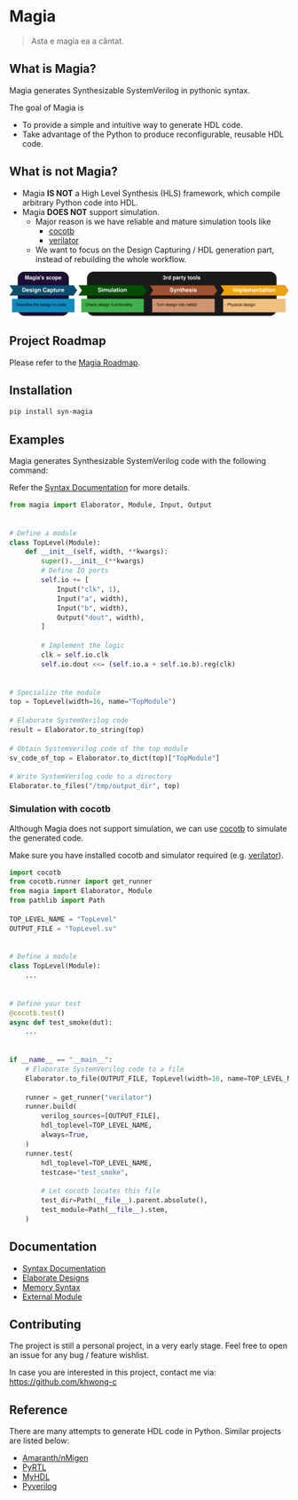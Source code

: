 # Magia

> Asta e magia ea a căntat.

## What is Magia?

Magia generates Synthesizable SystemVerilog in pythonic syntax.

The goal of Magia is

- To provide a simple and intuitive way to generate HDL code.
- Take advantage of the Python to produce reconfigurable, reusable HDL code.

## What is not Magia?

- Magia **IS NOT** a High Level Synthesis (HLS) framework, which compile arbitrary Python code into HDL.
- Magia **DOES NOT** support simulation.
    - Major reason is we have reliable and mature simulation tools like
        - [cocotb](https://www.cocotb.org/)
        - [verilator](https://www.veripool.org/verilator/)
    - We want to focus on the Design Capturing / HDL generation part, instead of rebuilding the whole workflow.

![Position.drawio.svg](docs/img/Position.drawio.svg)

## Project Roadmap

Please refer to the [Magia Roadmap](docs/roadmap.md).

## Installation

```bash
pip install syn-magia
```

## Examples

Magia generates Synthesizable SystemVerilog code with the following command:

Refer the [Syntax Documentation](docs/syntax.md) for more details.

```python
from magia import Elaborator, Module, Input, Output


# Define a module
class TopLevel(Module):
    def __init__(self, width, **kwargs):
        super().__init__(**kwargs)
        # Define IO ports
        self.io += [
            Input("clk", 1),
            Input("a", width),
            Input("b", width),
            Output("dout", width),
        ]

        # Implement the logic
        clk = self.io.clk
        self.io.dout <<= (self.io.a + self.io.b).reg(clk)


# Specialize the module
top = TopLevel(width=16, name="TopModule")

# Elaborate SystemVerilog code
result = Elaborator.to_string(top)

# Obtain SystemVerilog code of the top module
sv_code_of_top = Elaborator.to_dict(top)["TopModule"]

# Write SystemVerilog code to a directory
Elaborator.to_files("/tmp/output_dir", top)
```

### Simulation with cocotb

Although Magia does not support simulation, we can use [cocotb](https://www.cocotb.org/) to simulate the generated code.

Make sure you have installed cocotb and simulator required (e.g. [verilator](https://www.veripool.org/verilator/)).

```python
import cocotb
from cocotb.runner import get_runner
from magia import Elaborator, Module
from pathlib import Path

TOP_LEVEL_NAME = "TopLevel"
OUTPUT_FILE = "TopLevel.sv"


# Define a module
class TopLevel(Module):
    ...


# Define your test
@cocotb.test()
async def test_smoke(dut):
    ...


if __name__ == "__main__":
    # Elaborate SystemVerilog code to a file
    Elaborator.to_file(OUTPUT_FILE, TopLevel(width=16, name=TOP_LEVEL_NAME))

    runner = get_runner("verilator")
    runner.build(
        verilog_sources=[OUTPUT_FILE],
        hdl_toplevel=TOP_LEVEL_NAME,
        always=True,
    )
    runner.test(
        hdl_toplevel=TOP_LEVEL_NAME,
        testcase="test_smoke",

        # Let cocotb locates this file
        test_dir=Path(__file__).parent.absolute(),
        test_module=Path(__file__).stem,
    )
```

## Documentation

- [Syntax Documentation](docs/syntax.md)
- [Elaborate Designs](docs/elaborate.md)
- [Memory Syntax](docs/memory.md)
- [External Module](docs/external_module.md)

## Contributing

The project is still a personal project, in a very early stage.
Feel free to open an issue for any bug / feature wishlist.

In case you are interested in this project, contact me via:
https://github.com/khwong-c

## Reference

There are many attempts to generate HDL code in Python.
Similar projects are listed below:

- [Amaranth/nMigen](https://github.com/amaranth-lang/amaranth)
- [PyRTL](https://pyrtl.readthedocs.io/)
- [MyHDL](http://www.myhdl.org/)
- [Pyverilog](https://github.com/PyHDI/Pyverilog)